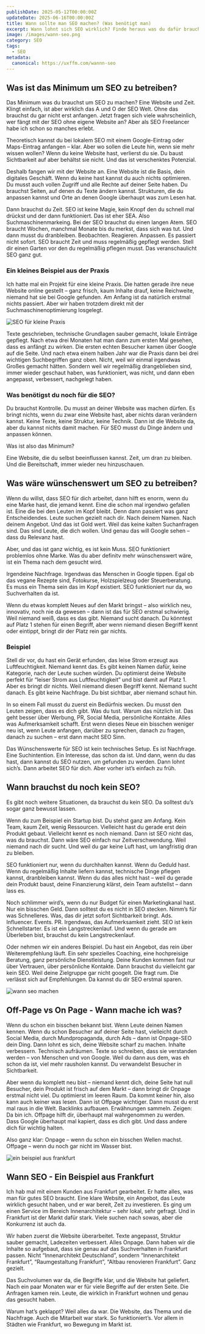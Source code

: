 ```yaml
---
publishDate: 2025-05-12T00:00:00Z
updateDate: 2025-06-16T00:00:00Z
title: Wann sollte man SEO machen? (Was benötigt man)
excerpt: Wann lohnt sich SEO wirklich? Finde heraus was du dafür brauchst und starte mit klarer Richtung statt planloser Optimierung.
image: /images/wann-seo.png
category: SEO
tags:
  - SEO
metadata:
  canonical: https://uxffm.com/wannn-seo
---
```


## Was ist das Minimum um SEO zu betreiben?

Das Minimum was du brauchst um SEO zu machen? Eine Website und Zeit. Klingt einfach, ist aber wirklich das A und O der SEO Welt. Ohne das brauchst du gar nicht erst anfangen. Jetzt fragen sich viele wahrscheinlich, wer fängt mit der SEO ohne eigene Website an? Aber als SEO Freelancer habe ich schon so manches erlebt. 

Theoretisch kannst du bei lokalem SEO mit einem Google-Eintrag oder Maps-Eintrag anfangen – klar. Aber wo sollen die Leute hin, wenn sie mehr wissen wollen? Wenn du keine Website hast, verlierst du sie. Du baust Sichtbarkeit auf aber behältst sie nicht. Und das ist verschenktes Potenzial.

Deshalb fangen wir mit der Website an. Eine Website ist die Basis, dein digitales Geschäft. Wenn du keine hast kannst du auch nichts optimieren. Du musst auch vollen Zugriff und alle Rechte auf deiner Seite haben. Du brauchst Seiten, auf denen du Texte ändern kannst. Strukturen, die du anpassen kannst und Orte an denen Google überhaupt was zum Lesen hat. 

Dann brauchst du Zeit. SEO ist keine Magie, kein Knopf den du schnell mal drückst und der dann funktioniert. Das ist eher SEA. Also Suchmaschinenmarkeing. Bei der SEO brauchst du einen langen Atem. SEO braucht Wochen, manchmal Monate bis du merkst, dass sich was tut. Und dann musst du dranbleiben. Beobachten. Reagieren. Anpassen. Es passiert nicht sofort. SEO braucht Zeit und muss regelmäßig gepflegt werden. Stell dir einen Garten vor den du regelmäßig pflegen musst. Das veranschaulicht SEO ganz gut. 

### Ein kleines Beispiel aus der Praxis

Ich hatte mal ein Projekt für eine kleine Praxis. Die hatten gerade ihre neue Website online gestellt – ganz frisch, kaum Inhalte drauf, keine Reichweite, niemand hat sie bei Google gefunden. Am Anfang ist da natürlich erstmal nichts passiert. Aber wir haben trotzdem direkt mit der Suchmaschinenoptimierung losgelegt. 

![SEO für kleine Praxis](/images/wann-seo-fallbeispiel.png)


Texte geschrieben, technische Grundlagen sauber gemacht, lokale Einträge gepflegt. Nach etwa drei Monaten hat man dann zum ersten Mal gesehen, dass es anfängt zu wirken. Die ersten echten Besucher kamen über Google auf die Seite. Und nach etwa einem halben Jahr war die Praxis dann bei drei wichtigen Suchbegriffen ganz oben. Nicht, weil wir einmal irgendwas Großes gemacht hätten. Sondern weil wir regelmäßig drangeblieben sind, immer wieder geschaut haben, was funktioniert, was nicht, und dann eben angepasst, verbessert, nachgelegt haben.

### Was benötigst du noch für die SEO?

Du brauchst Kontrolle. Du musst an deiner Website was machen dürfen. Es bringt nichts, wenn du zwar eine Website hast, aber nichts daran verändern kannst. Keine Texte, keine Struktur, keine Technik. Dann ist die Website da, aber du kannst nichts damit machen. Für SEO musst du Dinge ändern und anpassen können.

Was ist also das Minimum?

Eine Website, die du selbst beeinflussen kannst.
Zeit, um dran zu bleiben.
Und die Bereitschaft, immer wieder neu hinzuschauen.

## Was wäre wünschenswert um SEO zu betreiben?

Wenn du willst, dass SEO für dich arbeitet, dann hilft es enorm, wenn du eine Marke hast, die jemand kennt. Eine die schon mal irgendwo gefallen ist. Eine die bei den Leuten im Kopf bleibt. Denn dann passiert was ganz Entscheidendes. Leute suchen gezielt nach dir. Nach deinem Namen. Nach deinem Angebot. Und das ist Gold wert. Weil das keine kalten Suchanfragen sind. Das sind Leute, die dich wollen. Und genau das will Google sehen – dass du Relevanz hast.

Aber, und das ist ganz wichtig, es ist kein Muss. SEO funktioniert problemlos ohne Marke. Was du aber definitv mehr wünschenswert wäre, ist ein Thema nach dem gesucht wird.

Irgendeine Nachfrage. Irgendwas das Menschen in Google tippen. Egal ob das vegane Rezepte sind, Fotokurse, Holzspielzeug oder Steuerberatung. Es muss ein Thema sein das im Kopf existiert. SEO funktioniert nur da, wo Suchverhalten da ist.

Wenn du etwas komplett Neues auf den Markt bringst – also wirklich neu, innovativ, noch nie da gewesen – dann ist das für SEO erstmal schwierig. Weil niemand weiß, dass es das gibt. Niemand sucht danach. Du könntest auf Platz 1 stehen für einen Begriff, aber wenn niemand diesen Begriff kennt oder eintippt, bringt dir der Platz rein gar nichts.

### Beispiel

Stell dir vor, du hast ein Gerät erfunden, das leise Strom erzeugt aus Luftfeuchtigkeit. Niemand kennt das. Es gibt keinen Namen dafür, keine Kategorie, nach der Leute suchen würden. Du optimierst deine Website perfekt für “leiser Strom aus Luftfeuchtigkeit” und bist damit auf Platz 1. Aber es bringt dir nichts. Weil niemand diesen Begriff kennt. Niemand sucht danach. Es gibt keine Nachfrage. Du bist sichtbar, aber niemand schaut hin.

In so einem Fall musst du zuerst ein Bedürfnis wecken. Du musst den Leuten zeigen, dass es dich gibt. Was du tust. Warum das nützlich ist. Das geht besser über Werbung, PR, Social Media, persönliche Kontakte. Alles was Aufmerksamkeit schafft. Erst wenn dieses Neue ein bisschen weniger neu ist, wenn Leute anfangen, darüber zu sprechen, danach zu fragen, danach zu suchen – erst dann macht SEO Sinn.

Das Wünschenswerte für SEO ist kein technisches Setup. Es ist Nachfrage. Eine Suchintention. Ein Interesse, das schon da ist. Und dann, wenn du das hast, dann kannst du SEO nutzen, um gefunden zu werden. Dann lohnt sich’s. Dann arbeitet SEO für dich. Aber vorher ist’s einfach zu früh.

## Wann brauchst du noch kein SEO?

Es gibt noch weitere Situationen, da brauchst du kein SEO. Da solltest du’s sogar ganz bewusst lassen.

Wenn du zum Beispiel ein Startup bist. Du stehst ganz am Anfang. Kein Team, kaum Zeit, wenig Ressourcen. Vielleicht hast du gerade erst dein Produkt gebaut. Vielleicht kennt es noch niemand. Dann ist SEO nicht das, was du brauchst. Dann wäre SEO einfach nur Zeitverschwendung. Weil niemand nach dir sucht. Und weil du gar keine Luft hast, um langfristig dran zu bleiben.

SEO funktioniert nur, wenn du durchhalten kannst. Wenn du Geduld hast. Wenn du regelmäßig Inhalte liefern kannst, technische Dinge pflegen kannst, dranbleiben kannst. Wenn du das alles nicht hast – weil du gerade dein Produkt baust, deine Finanzierung klärst, dein Team aufstellst – dann lass es.

Noch schlimmer wird’s, wenn du nur Budget für einen Marketingkanal hast. Nur ein bisschen Geld. Dann solltest du es nicht in SEO stecken. Nimm’s für was Schnelleres. Was, das dir jetzt sofort Sichtbarkeit bringt. Ads. Influencer. Events. PR. Irgendwas, das Aufmerksamkeit zieht. SEO ist kein Schnellstarter. Es ist ein Langstreckenlauf. Und wenn du gerade am Überleben bist, brauchst du kein Langstreckenlauf.

Oder nehmen wir ein anderes Beispiel. Du hast ein Angebot, das rein über Weiterempfehlung läuft. Ein sehr spezielles Coaching, eine hochpreisige Beratung, ganz persönliche Dienstleistung. Deine Kunden kommen fast nur über Vertrauen, über persönliche Kontakte. Dann brauchst du vielleicht gar kein SEO. Weil deine Zielgruppe gar nicht googelt. Die fragt rum. Die verlässt sich auf Empfehlungen. Da kannst du dir SEO erstmal sparen.

<img src="/images/wann-seo-infografik.png" alt="wann seo machen">

## Off-Page vs On Page - Wann mache ich was?

Wenn du schon ein bisschen bekannt bist. Wenn Leute deinen Namen kennen. Wenn du schon Besucher auf deiner Seite hast, vielleicht durch Social Media, durch Mundpropaganda, durch Ads – dann ist Onpage-SEO dein Ding. Dann lohnt es sich, deine Website scharf zu machen. Inhalte verbessern. Technisch aufräumen. Texte so schreiben, dass sie verstanden werden – von Menschen und von Google. Weil du dann aus dem, was eh schon da ist, viel mehr rausholen kannst. Du verwandelst Besucher in Sichtbarkeit.

Aber wenn du komplett neu bist – niemand kennt dich, deine Seite hat null Besucher, dein Produkt ist frisch auf dem Markt – dann bringt dir Onpage erstmal nicht viel. Du optimierst im leeren Raum. Da kommt keiner hin, also kann auch keiner was lesen. Dann ist Offpage wichtiger. Dann musst du erst mal raus in die Welt. Backlinks aufbauen. Erwähnungen sammeln. Zeigen: Da bin ich. Offpage hilft dir, überhaupt mal wahrgenommen zu werden. Dass Google überhaupt mal kapiert, dass es dich gibt. Und dass andere dich für wichtig halten.

Also ganz klar:
Onpage – wenn du schon ein bisschen Wellen machst.
Offpage – wenn du noch gar nicht im Wasser bist.

<img src="/images/beispiel-aus-frankfurt.png" alt="ein beispiel aus frankfurt">

## Wann SEO - Ein Beispiel aus Frankfurt

Ich hab mal mit einem Kunden aus Frankfurt gearbeitet. Er hatte alles, was man für gutes SEO braucht. Eine klare Website, ein Angebot, das Leute wirklich gesucht haben, und er war bereit, Zeit zu investieren. Es ging um einen Service im Bereich Innenarchitektur – sehr lokal, sehr gefragt. Und in Frankfurt ist der Markt dafür stark. Viele suchen nach sowas, aber die Konkurrenz ist auch da.

Wir haben zuerst die Website überarbeitet. Texte angepasst, Struktur sauber gemacht, Ladezeiten verbessert. Alles Onpage. Dann haben wir die Inhalte so aufgebaut, dass sie genau auf das Suchverhalten in Frankfurt passen. Nicht “Innenarchitekt Deutschland”, sondern “Innenarchitekt Frankfurt”, “Raumgestaltung Frankfurt”, “Altbau renovieren Frankfurt”. Ganz gezielt.

Das Suchvolumen war da, die Begriffe klar, und die Website hat geliefert. Nach ein paar Monaten war er für viele Begriffe auf der ersten Seite. Die Anfragen kamen rein. Leute, die wirklich in Frankfurt wohnen und genau das gesucht haben.

Warum hat’s geklappt? Weil alles da war. Die Website, das Thema und die Nachfrage. Auch die Mitarbeit war stark. So funktioniert’s. Vor allem in Städten wie Frankfurt, wo Bewegung im Markt ist.